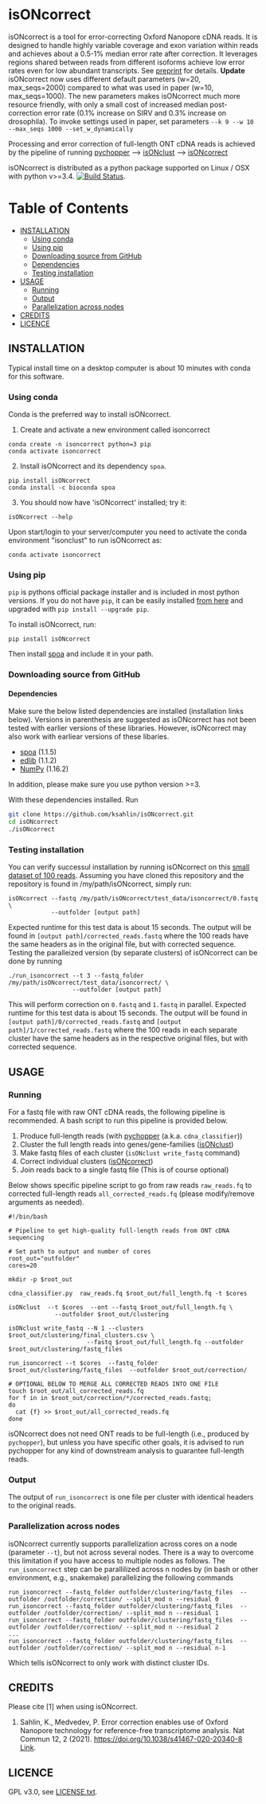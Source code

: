 isONcorrect
===========

isONcorrect is a tool for error-correcting  Oxford Nanopore cDNA reads. It is designed to handle highly variable coverage and exon variation within reads and achieves about a 0.5-1% median error rate after correction. It leverages regions shared between reads from different isoforms achieve low error rates even for low abundant transcripts. See [preprint](https://www.nature.com/articles/s41467-020-20340-8) for details. **Update** isONcorrect now uses different default parameters (w=20, max_seqs=2000) compared to what was used in paper (w=10, max_seqs=1000). The new parameters makes isONcorrect much more resource friendly, with only a small cost of increased median post-correction error rate (0.1% increase on SIRV and 0.3% increase on drosophila). To invoke settings used in paper, set parameters `--k 9 --w 10 --max_seqs 1000 --set_w_dynamically`

Processing and error correction of full-length ONT cDNA reads is achieved by the pipeline of running [pychopper](https://github.com/nanoporetech/pychopper) --> [isONclust](https://github.com/ksahlin/isONclust) --> [isONcorrect](https://github.com/ksahlin/isONcorrect) 


isONcorrect is distributed as a python package supported on Linux / OSX with python v>=3.4. [![Build Status](https://travis-ci.org/ksahlin/isONcorrect.svg?branch=master)](https://travis-ci.org/ksahlin/isONcorrect).

Table of Contents
=================

  * [INSTALLATION](#INSTALLATION)
    * [Using conda](#Using-conda)
    * [Using pip](#Using-pip)
    * [Downloading source from GitHub](#Downloading-source-from-github)
    * [Dependencies](#Dependencies)
    * [Testing installation](#testing-installation)
  * [USAGE](#USAGE)
    * [Running](#Running)
    * [Output](#Output)
    * [Parallelization across nodes](#Parallelization-across-nodes)
  * [CREDITS](#CREDITS)
  * [LICENCE](#LICENCE)



INSTALLATION
----------------

Typical install time on a desktop computer is about 10 minutes with conda for this software.

### Using conda
Conda is the preferred way to install isONcorrect.

1. Create and activate a new environment called isoncorrect

```
conda create -n isoncorrect python=3 pip 
conda activate isoncorrect
```

2. Install isONcorrect and its dependency `spoa`.

```
pip install isONcorrect
conda install -c bioconda spoa
```
3. You should now have 'isONcorrect' installed; try it:
```
isONcorrect --help
```

Upon start/login to your server/computer you need to activate the conda environment "isonclust" to run isONcorrect as:
```
conda activate isoncorrect
```

### Using pip 

`pip` is pythons official package installer and is included in most python versions. If you do not have `pip`, it can be easily installed [from here](https://pip.pypa.io/en/stable/installing/) and upgraded with `pip install --upgrade pip`. 

To install isONcorrect, run:
```
pip install isONcorrect
```
Then install [spoa](https://github.com/rvaser/spoa) and include it in your path.


### Downloading source from GitHub

#### Dependencies

Make sure the below listed dependencies are installed (installation links below). Versions in parenthesis are suggested as isONcorrect has not been tested with earlier versions of these libraries. However, isONcorrect may also work with earliear versions of these libaries.
* [spoa](https://github.com/rvaser/spoa) (1.1.5)
* [edlib](https://github.com/Martinsos/edlib/tree/master/bindings/python) (1.1.2)
* [NumPy](https://numpy.org/) (1.16.2)

In addition, please make sure you use python version >=3.

With these dependencies installed. Run

```sh
git clone https://github.com/ksahlin/isONcorrect.git
cd isONcorrect
./isONcorrect
```

### Testing installation

You can verify successul installation by running isONcorrect on this [small dataset of 100 reads](https://github.com/ksahlin/isONcorrect/tree/master/test_data/isoncorrect/0.fastq). Assuming you have cloned this repository and the repository is found in /my/path/isONcorrect, simply run:

```
isONcorrect --fastq /my/path/isONcorrect/test_data/isoncorrect/0.fastq \
            --outfolder [output path]
```
Expected runtime for this test data is about 15 seconds. The output will be found in `[output path]/corrected_reads.fastq` where the 100 reads have the same headers as in the original file, but with corrected sequence. Testing the paralleized version (by separate clusters) of isONcorrect can be done by running

```
./run_isoncorrect --t 3 --fastq_folder /my/path/isONcorrect/test_data/isoncorrect/ \
                  --outfolder [output path]
```
This will perform correction on `0.fastq` and `1.fastq` in parallel. Expected runtime for this test data is about 15 seconds. The output will be found in `[output path]/0/corrected_reads.fastq` and `[output path]/1/corrected_reads.fastq` where the 100 reads in each separate cluster have the same headers as in the respective original files, but with corrected sequence. 


USAGE
-------
 
### Running

For a fastq file with raw ONT cDNA reads, the following pipeline is recommended. A bash script to run this pipeline is provided below.
1.  Produce full-length reads (with [pychopper](https://github.com/nanoporetech/pychopper) (a.k.a. `cdna_classifier`))
2.  Cluster the full length reads into genes/gene-families ([isONclust](https://github.com/ksahlin/isONclust))
3.  Make fastq files of each cluster (`isONclust write_fastq` command)
4.  Correct individual clusters ([isONcorrect](https://github.com/ksahlin/isONcorrect))
5.  Join reads back to a single fastq file (This is of course optional)

Below shows specific pipeline script to go from raw reads `raw_reads.fq` to corrected full-length reads `all_corrected_reads.fq` (please modify/remove arguments as needed). 

```
#!/bin/bash

# Pipeline to get high-quality full-length reads from ONT cDNA sequencing

# Set path to output and number of cores
root_out="outfolder"
cores=20

mkdir -p $root_out

cdna_classifier.py  raw_reads.fq $root_out/full_length.fq -t $cores 

isONclust  --t $cores  --ont --fastq $root_out/full_length.fq \
             --outfolder $root_out/clustering

isONclust write_fastq --N 1 --clusters $root_out/clustering/final_clusters.csv \
                      --fastq $root_out/full_length.fq --outfolder  $root_out/clustering/fastq_files 

run_isoncorrect --t $cores  --fastq_folder $root_out/clustering/fastq_files  --outfolder $root_out/correction/ 

# OPTIONAL BELOW TO MERGE ALL CORRECTED READS INTO ONE FILE
touch $root_out/all_corrected_reads.fq
for f in in $root_out/correction/*/corrected_reads.fastq; 
do 
  cat {f} >> $root_out/all_corrected_reads.fq
done
```

isONcorrect does not need ONT reads to be full-length (i.e., produced by `pychopper`), but unless you have specific other goals, it is advised to run pychopper for any kind of downstream analysis to guarantee full-length reads. 

### Output

The output of `run_isoncorrect` is one file per cluster with identical headers to the original reads.

### Parallelization across nodes

isONcorrect currently supports parallelization across cores on a node (parameter `--t`), but not across several nodes. There is a way to overcome this limitation if you have access to multiple nodes as follows. The `run_isoncorrect` step can be parallilized across n nodes by (in bash or other environment, e.g., snakemake) parallelizing the following commands

```
run_isoncorrect --fastq_folder outfolder/clustering/fastq_files  --outfolder /outfolder/correction/ --split_mod n --residual 0
run_isoncorrect --fastq_folder outfolder/clustering/fastq_files  --outfolder /outfolder/correction/ --split_mod n --residual 1
run_isoncorrect --fastq_folder outfolder/clustering/fastq_files  --outfolder /outfolder/correction/ --split_mod n --residual 2
...
run_isoncorrect --fastq_folder outfolder/clustering/fastq_files  --outfolder /outfolder/correction/ --split_mod n --residual n-1
```
Which tells isONcorrect to only work with distinct cluster IDs.

CREDITS
----------------

Please cite [1] when using isONcorrect.

1. Sahlin, K., Medvedev, P. Error correction enables use of Oxford Nanopore technology for reference-free transcriptome analysis. Nat Commun 12, 2 (2021). https://doi.org/10.1038/s41467-020-20340-8  [Link](https://www.nature.com/articles/s41467-020-20340-8).

LICENCE
----------------

GPL v3.0, see [LICENSE.txt](https://github.com/ksahlin/isONcorect/blob/master/LICENCE.txt).

